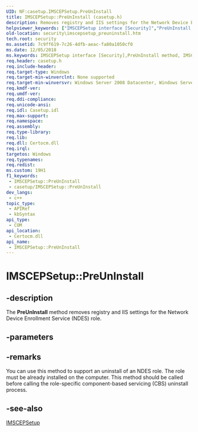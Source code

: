 ```yaml
---
UID: NF:casetup.IMSCEPSetup.PreUnInstall
title: IMSCEPSetup::PreUnInstall (casetup.h)
description: Removes registry and IIS settings for the Network Device Enrollment Service (NDES) role.
helpviewer_keywords: ["IMSCEPSetup interface [Security]","PreUnInstall method","IMSCEPSetup.PreUnInstall","IMSCEPSetup::PreUnInstall","PreUnInstall","PreUnInstall method [Security]","PreUnInstall method [Security]","IMSCEPSetup interface","casetup/IMSCEPSetup::PreUnInstall","security.imscepsetup_preuninstall"]
old-location: security\imscepsetup_preuninstall.htm
tech.root: security
ms.assetid: 7c9ff619-7c26-4dfb-aeac-fa80a1050cf0
ms.date: 12/05/2018
ms.keywords: IMSCEPSetup interface [Security],PreUnInstall method, IMSCEPSetup.PreUnInstall, IMSCEPSetup::PreUnInstall, PreUnInstall, PreUnInstall method [Security], PreUnInstall method [Security],IMSCEPSetup interface, casetup/IMSCEPSetup::PreUnInstall, security.imscepsetup_preuninstall
req.header: casetup.h
req.include-header: 
req.target-type: Windows
req.target-min-winverclnt: None supported
req.target-min-winversvr: Windows Server 2008 Datacenter, Windows Server 2008 Enterprise [desktop apps only]
req.kmdf-ver: 
req.umdf-ver: 
req.ddi-compliance: 
req.unicode-ansi: 
req.idl: Casetup.idl
req.max-support: 
req.namespace: 
req.assembly: 
req.type-library: 
req.lib: 
req.dll: Certocm.dll
req.irql: 
targetos: Windows
req.typenames: 
req.redist: 
ms.custom: 19H1
f1_keywords:
 - IMSCEPSetup::PreUnInstall
 - casetup/IMSCEPSetup::PreUnInstall
dev_langs:
 - c++
topic_type:
 - APIRef
 - kbSyntax
api_type:
 - COM
api_location:
 - Certocm.dll
api_name:
 - IMSCEPSetup::PreUnInstall
---
```


# IMSCEPSetup::PreUnInstall


## -description

The <b>PreUnInstall</b> method removes registry and IIS settings for the Network Device Enrollment Service (NDES) role.

## -parameters

## -remarks

You can use this method to support an uninstall of an NDES role. The role must be already installed on the computer. This method should be called before calling the role-specific component-based servicing (CBS) uninstall process.

## -see-also

<a href="/windows/desktop/api/casetup/nn-casetup-imscepsetup">IMSCEPSetup</a>

